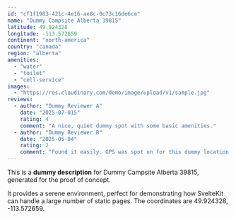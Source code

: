 ```yaml
---
id: "cf1f1983-421c-4e16-ae8c-0c73c16de6ce"
name: "Dummy Campsite Alberta 39815"
latitude: 49.924328
longitude: -113.572659
continent: "north-america"
country: "canada"
region: "alberta"
amenities:
  - "water"
  - "toilet"
  - "cell-service"
images:
  - "https://res.cloudinary.com/demo/image/upload/v1/sample.jpg"
reviews:
  - author: "Dummy Reviewer A"
    date: "2025-07-015"
    rating: 4
    comment: "A nice, quiet dummy spot with some basic amenities."
  - author: "Dummy Reviewer B"
    date: "2025-05-04"
    rating: 2
    comment: "Found it easily. GPS was spot on for this dummy location."
---
```


This is a **dummy description** for Dummy Campsite Alberta 39815, generated for the proof of concept.

It provides a serene environment, perfect for demonstrating how SvelteKit can handle a large number of static pages. The coordinates are 49.924328, -113.572659.
